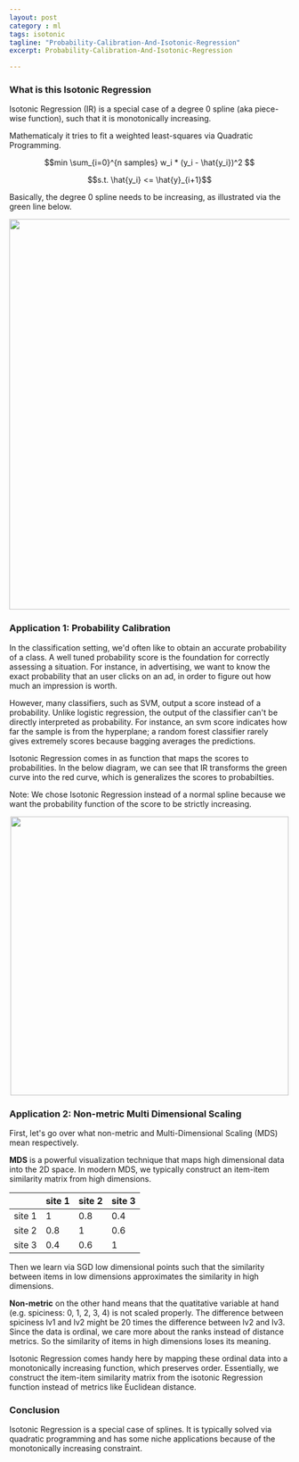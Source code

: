 ```yaml
---
layout: post
category : ml
tags: isotonic
tagline: "Probability-Calibration-And-Isotonic-Regression"
excerpt: Probability-Calibration-And-Isotonic-Regression

---
```


### What is this Isotonic Regression

Isotonic Regression (IR) is a special case of a degree 0 spline (aka piece-wise function), such that it is monotonically increasing. 

Mathematicaly it tries to fit a weighted least-squares via Quadratic Programming. 

$$min \sum_{i=0}^{n samples} w_i * (y_i - \hat{y_i})^2 $$

$$s.t. \hat{y_i} <= \hat{y}_{i+1}$$


Basically, the degree 0 spline needs to be increasing, as illustrated via the green line below.

<center><img style="width:700px;" src="{{site.imgrepo}}/ir_fit1.png" /></center>

### Application 1: Probability Calibration

In the classification setting, we'd often like to obtain an accurate probability of a class. A well tuned probability score is the foundation for correctly assessing a situation. For instance, in advertising, we want to know the exact probability that an user clicks on an ad, in order to figure out how much an impression is worth. 

However, many classifiers, such as SVM, output a score instead of a probability. Unlike logistic regression, the output of the classifier can't be directly interpreted as probability. For instance, an svm score indicates how far the sample is from the hyperplane; a random forest classifier rarely gives extremely scores because bagging averages the predictions. 

Isotonic Regression comes in as function that maps the scores to probabilities. In the below diagram, we can see that IR transforms the green curve into the red curve, which is generalizes the scores to probabilties.

Note: We chose Isotonic Regression instead of a normal spline because we want the probability function of the score to be strictly increasing. 

<center><img style="width:500px;" src="{{site.imgrepo}}/ir_calibration.png" /></center>

### Application 2: Non-metric Multi Dimensional Scaling

First, let's go over what non-metric and Multi-Dimensional Scaling (MDS) mean respectively.

**MDS** is a powerful visualization technique that maps high dimensional data into the 2D space. In modern MDS, we typically construct an item-item similarity matrix from high dimensions. 

|          | site 1 | site 2 | site 3 |
|----------|--------|--------|--------|
| site 1   | 1      | 0.8    | 0.4    |
| site 2   | 0.8    | 1      | 0.6    |
| site 3   | 0.4    | 0.6    | 1      |

Then we learn via SGD low dimensional points such that the similarity between items in low dimensions approximates the similarity in high dimensions.

**Non-metric** on the other hand means that the quatitative variable at hand (e.g. spiciness: 0, 1, 2, 3, 4) is not scaled properly. The difference between spiciness lv1 and lv2 might be 20 times the difference between lv2 and lv3. Since the data is ordinal, we care more about the ranks instead of distance metrics. So the similarity of items in high dimensions loses its meaning. 

Isotonic Regression comes handy here by mapping these ordinal data into a monotonically increasing function, which preserves order. Essentially, we construct the item-item similarity matrix from the isotonic Regression function instead of metrics like Euclidean distance. 

### Conclusion

Isotonic Regression is a special case of splines. It is typically solved via quadratic programming and has some niche applications because of the monotonically increasing constraint. 
